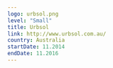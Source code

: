 ```yaml
---
logo: urbsol.png
level: "Small"
title: Urbsol
link: http://www.urbsol.com.au/
country: Australia
startDate: 11.2014
endDate: 11.2016
---
```

